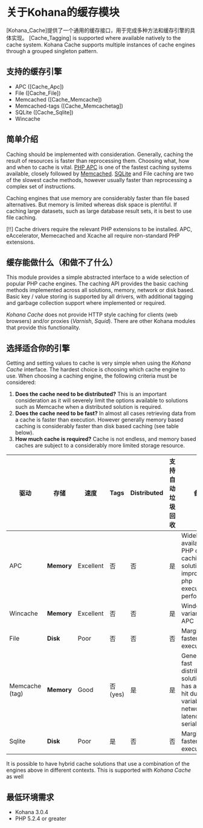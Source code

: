 # 关于Kohana的缓存模块

[Kohana_Cache]提供了一个通用的缓存接口，用于完成多种方法和缓存引擎的具体实现。 
[Cache_Tagging] is supported where available natively to the cache system.
Kohana Cache supports multiple instances of cache engines through a grouped singleton pattern.

## 支持的缓存引擎

 *  APC ([Cache_Apc])
 *  File ([Cache_File])
 *  Memcached ([Cache_Memcache])
 *  Memcached-tags ([Cache_Memcachetag])
 *  SQLite ([Cache_Sqlite])
 *  Wincache

## 简单介绍

Caching should be implemented with consideration. Generally, caching the result of resources
is faster than reprocessing them. Choosing what, how and when to cache is vital. [PHP APC](http://php.net/manual/en/book.apc.php) is one of the fastest caching systems available, closely followed by [Memcached](http://memcached.org/). [SQLite](http://www.sqlite.org/) and File caching are two of the slowest cache methods, however usually faster than reprocessing
a complex set of instructions.

Caching engines that use memory are considerably faster than file based alternatives. But
memory is limited whereas disk space is plentiful. If caching large datasets, such as large database result sets, it is best to use file caching.

 [!!] Cache drivers require the relevant PHP extensions to be installed. APC, eAccelerator, Memecached and Xcache all require non-standard PHP extensions.

## 缓存能做什么（和做不了什么）

This module provides a simple abstracted interface to a wide selection of popular PHP cache engines.
The caching API provides the basic caching methods implemented across all solutions, memory, network or disk based.
Basic key / value storing is supported by all drivers, with additional tagging and garbage collection support where implemented or required.

_Kohana Cache_ does not provide HTTP style caching for clients (web browsers) and/or proxies (_Varnish_, _Squid_). There are other Kohana modules that provide this functionality.

## 选择适合你的引擎

Getting and setting values to cache is very simple when using the _Kohana Cache_ interface. The hardest choice is choosing which cache engine to use. When choosing a caching engine, the following criteria must be considered:

 1. __Does the cache need to be distributed?__
    This is an important consideration as it will severely limit the options available to solutions such as Memcache when a distributed solution is required.
 2. __Does the cache need to be fast?__
    In almost all cases retrieving data from a cache is faster than execution. However generally memory based caching is considerably faster than disk based caching (see table below).
 3. __How much cache is required?__
    Cache is not endless, and memory based caches are subject to a considerably more limited storage resource.

驱动			 |   存储	    | 速度		| Tags     | Distributed | 	支持自动垃圾回收	 | 备注
---------------- | ------------ | --------- | -------- | ----------- | ---------------------------- | -----------------------
APC              | __Memory__   | Excellent | 否       | 否          | 是 | Widely available PHP opcode caching solution, improves php execution performance
Wincache         | __Memory__   | Excellent | 否       | 否          | 是 | Windows variant of APC
File             | __Disk__     | Poor      | 否       | 否          | 否  | Marginally faster than execution
Memcache (tag)   | __Memory__   | Good      | 否 (yes) | 是         | 是 | Generally fast distributed solution, but has a speed hit due to variable network latency and serialization
Sqlite           | __Disk__     | Poor      | 是      | 否          | 否  | Marginally faster than execution

It is possible to have hybrid cache solutions that use a combination of the engines above in different contexts.
This is supported with _Kohana Cache_ as well

## 最低环境需求

 *  Kohana 3.0.4
 *  PHP 5.2.4 or greater
